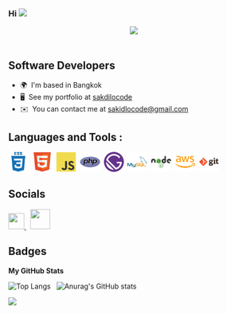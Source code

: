 ### Hi ![](https://user-images.githubusercontent.com/18350557/176309783-0785949b-9127-417c-8b55-ab5a4333674e.gif) 

<div id="header" align="center">
  <img src="https://media.giphy.com/media/M9gbBd9nbDrOTu1Mqx/giphy.gif" width="100"/>
</div>
<div id="header" align="center">
  <img src="https://komarev.com/ghpvc/?username=S4k1dl0&style=flat-square&color=blue" alt=""/>
</div>

## Software Developers 

* 🌍  I'm based in Bangkok 
* 🖥️  See my portfolio at [sakdilocode](https://sakidlocode.com) 
* ✉️  You can contact me at [sakidlocode@gmail.com](mailto:sakidlocode@gmail.com)

## Languages and Tools :  

<div>
  <img src="https://github.com/devicons/devicon/blob/master/icons/css3/css3-plain-wordmark.svg"  title="CSS3" alt="CSS" width="40" height="40"/>&nbsp;
  <img src="https://github.com/devicons/devicon/blob/master/icons/html5/html5-original.svg" title="HTML5" alt="HTML" width="40" height="40"/>&nbsp;
  <img src="https://github.com/devicons/devicon/blob/master/icons/javascript/javascript-original.svg" title="JavaScript" alt="JavaScript" width="40" height="40"/>&nbsp;
  <img src="https://github.com/devicons/devicon/blob/master/icons/php/php-original.svg" title="PHP" alt="PHP" width="40" height="40"/>&nbsp;
  <img src="https://github.com/devicons/devicon/blob/master/icons/gatsby/gatsby-original.svg" title="Gatsby"  alt="Gatsby" width="40" height="40"/>&nbsp;
  <img src="https://github.com/devicons/devicon/blob/master/icons/mysql/mysql-original-wordmark.svg" title="MySQL"  alt="MySQL" width="40" height="40"/>&nbsp;
  <img src="https://github.com/devicons/devicon/blob/master/icons/nodejs/nodejs-original-wordmark.svg" title="NodeJS" alt="NodeJS" width="40" height="40"/>&nbsp;
  <img src="https://github.com/devicons/devicon/blob/master/icons/amazonwebservices/amazonwebservices-plain-wordmark.svg" title="AWS" alt="AWS" width="40" height="40"/>&nbsp;
  <img src="https://github.com/devicons/devicon/blob/master/icons/git/git-original-wordmark.svg" title="Git" **alt="Git" width="40" height="40"/>
</div>

## Socials  
<p align="left"> <a href="https://www.github.com/S4k1dl0" target="_blank" rel="noreferrer"> <picture> <source media="(prefers-color-scheme: dark)" srcset="https://raw.githubusercontent.com/danielcranney/readme-generator/main/public/icons/socials/github-dark.svg" /> <source media="(prefers-color-scheme: light)" srcset="https://raw.githubusercontent.com/danielcranney/readme-generator/main/public/icons/socials/github.svg" /> <img src="https://raw.githubusercontent.com/danielcranney/readme-generator/main/public/icons/socials/github.svg" width="32" height="32" /> </picture> </a> &nbsp; <a href="https://sakidlocode.com" target="_blank" rel="noreferrer"> <picture> <source media="(prefers-color-scheme: dark)" srcset="https://sakidlocode.com/images/57.png" /> <source media="(prefers-color-scheme: light)" srcset="https://sakidlocode.com/images/57.png" /> <img src="https://sakidlocode.com/images/57.png" width="40" height="40" /> </picture> </a></p>

## Badges

<b>My GitHub Stats</b>

![Top Langs](https://github-readme-stats.vercel.app/api/top-langs/?username=S4k1dl0&layout=compact&theme=vision-friendly-dark) &nbsp; ![Anurag's GitHub stats](https://github-readme-stats.vercel.app/api?username=S4k1dl0&show_icons=true&theme=tokyonight)

<a href="http://www.github.com/S4k1dl0"><img src="https://github-readme-streak-stats.herokuapp.com/?user=S4k1dl0&stroke=ffffff&background=1c1917&ring=0891b2&fire=0891b2&currStreakNum=ffffff&currStreakLabel=0891b2&sideNums=ffffff&sideLabels=ffffff&dates=ffffff&hide_border=true" /></a>
